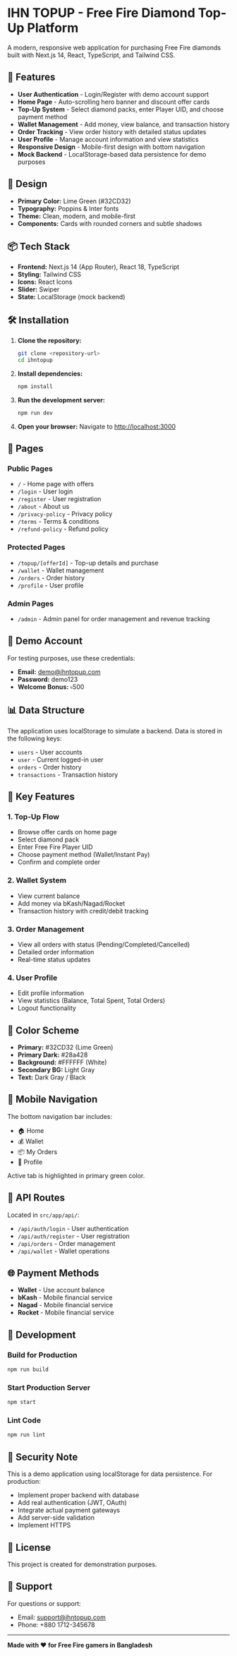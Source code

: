 # IHN TOPUP - Free Fire Diamond Top-Up Platform

A modern, responsive web application for purchasing Free Fire diamonds built with Next.js 14, React, TypeScript, and Tailwind CSS.

## 🚀 Features

- **User Authentication** - Login/Register with demo account support
- **Home Page** - Auto-scrolling hero banner and discount offer cards
- **Top-Up System** - Select diamond packs, enter Player UID, and choose payment method
- **Wallet Management** - Add money, view balance, and transaction history
- **Order Tracking** - View order history with detailed status updates
- **User Profile** - Manage account information and view statistics
- **Responsive Design** - Mobile-first design with bottom navigation
- **Mock Backend** - LocalStorage-based data persistence for demo purposes

## 🎨 Design

- **Primary Color:** Lime Green (#32CD32)
- **Typography:** Poppins & Inter fonts
- **Theme:** Clean, modern, and mobile-first
- **Components:** Cards with rounded corners and subtle shadows

## 📦 Tech Stack

- **Frontend:** Next.js 14 (App Router), React 18, TypeScript
- **Styling:** Tailwind CSS
- **Icons:** React Icons
- **Slider:** Swiper
- **State:** LocalStorage (mock backend)

## 🛠️ Installation

1. **Clone the repository:**
   ```bash
   git clone <repository-url>
   cd ihntopup
   ```

2. **Install dependencies:**
   ```bash
   npm install
   ```

3. **Run the development server:**
   ```bash
   npm run dev
   ```

4. **Open your browser:**
   Navigate to [http://localhost:3000](http://localhost:3000)

## 📱 Pages

### Public Pages
- `/` - Home page with offers
- `/login` - User login
- `/register` - User registration
- `/about` - About us
- `/privacy-policy` - Privacy policy
- `/terms` - Terms & conditions
- `/refund-policy` - Refund policy

### Protected Pages
- `/topup/[offerId]` - Top-up details and purchase
- `/wallet` - Wallet management
- `/orders` - Order history
- `/profile` - User profile

### Admin Pages
- `/admin` - Admin panel for order management and revenue tracking

## 🔑 Demo Account

For testing purposes, use these credentials:

- **Email:** demo@ihntopup.com
- **Password:** demo123
- **Welcome Bonus:** ৳500

## 📊 Data Structure

The application uses localStorage to simulate a backend. Data is stored in the following keys:

- `users` - User accounts
- `user` - Current logged-in user
- `orders` - Order history
- `transactions` - Transaction history

## 🎯 Key Features

### 1. **Top-Up Flow**
   - Browse offer cards on home page
   - Select diamond pack
   - Enter Free Fire Player UID
   - Choose payment method (Wallet/Instant Pay)
   - Confirm and complete order

### 2. **Wallet System**
   - View current balance
   - Add money via bKash/Nagad/Rocket
   - Transaction history with credit/debit tracking

### 3. **Order Management**
   - View all orders with status (Pending/Completed/Cancelled)
   - Detailed order information
   - Real-time status updates

### 4. **User Profile**
   - Edit profile information
   - View statistics (Balance, Total Spent, Total Orders)
   - Logout functionality

## 🎨 Color Scheme

- **Primary:** #32CD32 (Lime Green)
- **Primary Dark:** #28a428
- **Background:** #FFFFFF (White)
- **Secondary BG:** Light Gray
- **Text:** Dark Gray / Black

## 📱 Mobile Navigation

The bottom navigation bar includes:
- 🏠 Home
- 💰 Wallet
- 📦 My Orders
- 👤 Profile

Active tab is highlighted in primary green color.

## 🔧 API Routes

Located in `src/app/api/`:

- `/api/auth/login` - User authentication
- `/api/auth/register` - User registration
- `/api/orders` - Order management
- `/api/wallet` - Wallet operations

## 🌐 Payment Methods

- **Wallet** - Use account balance
- **bKash** - Mobile financial service
- **Nagad** - Mobile financial service
- **Rocket** - Mobile financial service

## 📝 Development

### Build for Production
```bash
npm run build
```

### Start Production Server
```bash
npm start
```

### Lint Code
```bash
npm run lint
```

## 🔐 Security Note

This is a demo application using localStorage for data persistence. For production:
- Implement proper backend with database
- Add real authentication (JWT, OAuth)
- Integrate actual payment gateways
- Add server-side validation
- Implement HTTPS

## 📄 License

This project is created for demonstration purposes.

## 👥 Support

For questions or support:
- Email: support@ihntopup.com
- Phone: +880 1712-345678

---

**Made with ❤️ for Free Fire gamers in Bangladesh**

